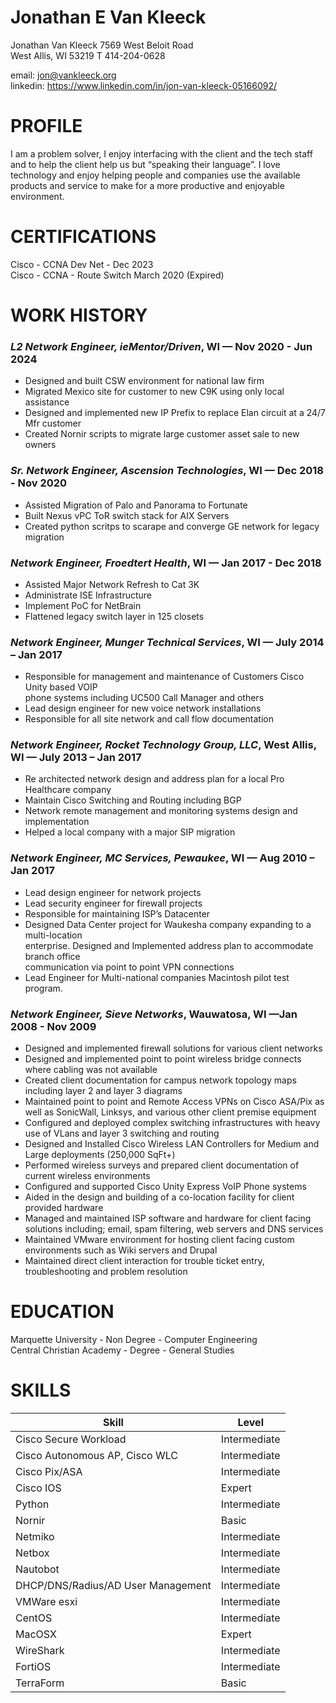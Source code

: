 # Jonathan E Van Kleeck #
Jonathan Van Kleeck 
7569 West Beloit Road  
West Allis, WI  53219 
T 414-204-0628 
 
email: jon@vankleeck.org   
linkedin: https://www.linkedin.com/in/jon-van-kleeck-05166092/
 
 
# PROFILE 
I am a problem solver, I enjoy interfacing with the client and the tech staff and to help the 
client help us but “speaking their language”. I love technology and enjoy helping people 
and companies use the available products and service to make for a more productive and 
enjoyable environment. 

# CERTIFICATIONS 
Cisco - CCNA Dev Net - Dec 2023  
Cisco - CCNA - Route Switch March 2020 (Expired)​  
 
# WORK HISTORY #

### *L2 Network Engineer, ieMentor/Driven*, WI — Nov  2020 - Jun 2024   
  * Designed and built CSW environment for national law firm  
  * Migrated Mexico site for customer to new C9K using only local assistance  
  * Designed and implemented new IP Prefix to replace Elan circuit at a 24/7 Mfr customer  
  * Created Nornir scripts to migrate large customer asset sale to new owners  

### *Sr. Network Engineer, Ascension Technologies*, WI — Dec  2018 - Nov  2020  
  * Assisted Migration of Palo and Panorama to Fortunate  
  * Built Nexus vPC ToR switch stack for AIX Servers  
  * Created python scritps to scarape and converge GE network for legacy migration  

### *Network Engineer, Froedtert Health*, WI — Jan  2017 - Dec 2018  
  * Assisted Major Network Refresh to Cat 3K  
  * Administrate ISE Infrastructure  
  * Implement PoC for NetBrain  
  * Flattened legacy switch layer in 125 closets  

### *Network Engineer, Munger Technical Services*, WI — July 2014 – Jan 2017  
  * Responsible for management and maintenance of Customers Cisco Unity based VOIP  
  phone systems including UC500 Call Manager and others  
  * Lead design engineer for new voice network installations  
  * Responsible for all site network and call flow documentation  

### *Network Engineer, Rocket Technology Group, LLC*, West Allis, WI — July 2013 – Jan 2017  
  * Re architected network design and address plan for a local Pro Healthcare company​  
  * Maintain Cisco Switching and Routing including BGP  
  * Network remote management and monitoring systems design and implementation​  
  * Helped a local company with a major SIP migration  

### *Network Engineer, MC Services, Pewaukee*, WI — Aug 2010 – Jan 2017 
  * Lead design engineer for network projects  
  * Lead security engineer for firewall projects  
  * Responsible for maintaining ISP’s Datacenter  
  * Designed Data Center project for Waukesha company expanding to a multi-location  
  enterprise. Designed and Implemented address plan to accommodate branch office  
  communication via point to point VPN connections  
  * Lead Engineer for Multi-national companies Macintosh pilot test program.  

### *Network Engineer, Sieve Networks*, Wauwatosa, WI —Jan  2008 - Nov 2009 
  * Designed and implemented firewall solutions for various client networks  
  * Designed and implemented point to point wireless bridge connects where cabling was 
not available  
  * Created client documentation for campus network topology maps including layer 2 and 
layer 3 diagrams  
  * Maintained point to point and Remote Access VPNs on Cisco ASA/Pix as well as 
SonicWall, Linksys, and various other client premise equipment  
  * Configured and deployed complex switching infrastructures with heavy use of VLans 
and layer 3 switching and routing  
  * Designed and Installed Cisco Wireless LAN Controllers for Medium and Large 
deployments (250,000 SqFt+)  
  * Performed wireless surveys and prepared client documentation of current wireless 
environments  
  * Configured and supported Cisco Unity Express VoIP Phone systems  
  * Aided in the design and building of a co-location facility for client provided hardware   
  * Managed and maintained ISP software and hardware for client facing solutions 
including; email, spam filtering, web servers and DNS services  
  * Maintained VMware environment for hosting client facing custom environments such as 
Wiki servers and Drupal  
  * Maintained direct client interaction for trouble ticket entry, troubleshooting and 
problem resolution  
 
# EDUCATION 
Marquette University - Non Degree - Computer Engineering  
​Central Christian Academy - Degree - General Studies  

# SKILLS 
| Skill | Level |
| --------------------------------- | --------------- |
| Cisco Secure Workload | Intermediate |
| Cisco Autonomous AP, Cisco WLC | Intermediate |
| Cisco Pix/ASA | Intermediate |
| Cisco IOS | Expert |
| Python | Intermediate |
| Nornir | Basic |
| Netmiko | Intermediate |
| Netbox | Intermediate |
| Nautobot | Intermediate |
| DHCP/DNS/Radius/AD User Management | Intermediate |
| VMWare esxi | Intermediate |
| CentOS | Intermediate |
| MacOSX | Expert | 
| WireShark | Intermediate| 
| FortiOS​ | Intermediate |  
| TerraForm | Basic |
